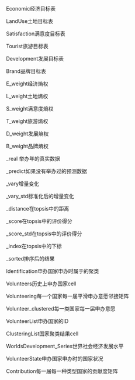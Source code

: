 Economic经济目标表

LandUse土地目标表

Satisfaction满意度目标表

Tourist旅游目标表

Development发展目标表

Brand品牌目标表



E_weight经济熵权

L_weight土地熵权

S_weight满意度熵权

T_weight旅游熵权

D_weight发展熵权

B_weight品牌熵权



_real 举办年的真实数据

_predict如果没有举办过的预测数据

_vary增量变化

_vary_std标准化后的增量变化

_distance在topsis中的距离

_score在topsis中的评价得分

_score_std在topsis中的评价得分

_index在topsis中的下标

_sorted排序后的结果



Identification申办国家申办时属于的聚类

Volunteers历史上申办国家cell

Volunteering每一个国家每一届平滑申办意愿邻接矩阵

Volunteer_clustered每一类国家每一届申办意愿

VolunteerList申办国家的ID

ClusteringList国家聚类结果cell

WorldsDevelopment_Series世界社会经济发展水平

VolunteerState申办国家申办时的国家状况

Contribution每一届每一种类型国家的贡献度矩阵